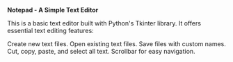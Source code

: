 **Notepad - A Simple Text Editor**

This is a basic text editor built with Python's Tkinter library. It offers essential text editing features:

Create new text files.
Open existing text files.
Save files with custom names.
Cut, copy, paste, and select all text.
Scrollbar for easy navigation.
